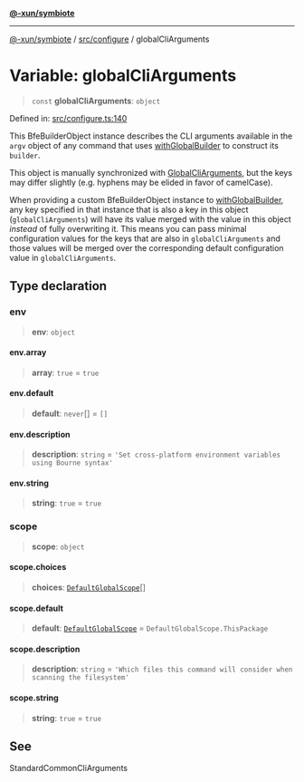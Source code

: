[**@-xun/symbiote**](../../../README.md)

***

[@-xun/symbiote](../../../README.md) / [src/configure](../README.md) / globalCliArguments

# Variable: globalCliArguments

> `const` **globalCliArguments**: `object`

Defined in: [src/configure.ts:140](https://github.com/Xunnamius/symbiote/blob/28acb7961df65f3e39ec6b549117698f529b083c/src/configure.ts#L140)

This BfeBuilderObject instance describes the CLI arguments available
in the `argv` object of any command that uses [withGlobalBuilder](../../util/functions/withGlobalBuilder.md) to
construct its `builder`.

This object is manually synchronized with [GlobalCliArguments](../type-aliases/GlobalCliArguments.md), but the
keys may differ slightly (e.g. hyphens may be elided in favor of camelCase).

When providing a custom BfeBuilderObject instance to
[withGlobalBuilder](../../util/functions/withGlobalBuilder.md), any key specified in that instance that is also a
key in this object (`globalCliArguments`) will have its value merged with the
value in this object _instead_ of fully overwriting it. This means you can
pass minimal configuration values for the keys that are also in
`globalCliArguments` and those values will be merged over the corresponding
default configuration value in `globalCliArguments`.

## Type declaration

### env

> **env**: `object`

#### env.array

> **array**: `true` = `true`

#### env.default

> **default**: `never`[] = `[]`

#### env.description

> **description**: `string` = `'Set cross-platform environment variables using Bourne syntax'`

#### env.string

> **string**: `true` = `true`

### scope

> **scope**: `object`

#### scope.choices

> **choices**: [`DefaultGlobalScope`](../enumerations/DefaultGlobalScope.md)[]

#### scope.default

> **default**: [`DefaultGlobalScope`](../enumerations/DefaultGlobalScope.md) = `DefaultGlobalScope.ThisPackage`

#### scope.description

> **description**: `string` = `'Which files this command will consider when scanning the filesystem'`

#### scope.string

> **string**: `true` = `true`

## See

StandardCommonCliArguments
